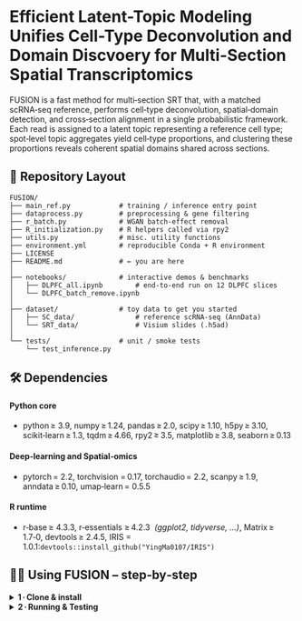 # Efficient Latent-Topic Modeling Unifies Cell-Type Deconvolution and Domain Discvoery for Multi-Section Spatial Transcriptomics

FUSION is a fast method for multi‑section SRT that, with a matched scRNA‑seq reference, performs cell‑type deconvolution, spatial‑domain detection, and cross‑section alignment in a single probabilistic framework. Each read is assigned to a latent topic representing a reference cell type; spot‑level topic aggregates yield cell‑type proportions, and clustering these proportions reveals coherent spatial domains shared across sections.

## 📂 Repository Layout
```text
FUSION/
├── main_ref.py            # training / inference entry point
├── dataprocess.py         # preprocessing & gene filtering
├── r_batch.py             # WGAN batch‑effect removal
├── R_initialization.py    # R helpers called via rpy2
├── utils.py               # misc. utility functions
├── environment.yml        # reproducible Conda + R environment
├── LICENSE
├── README.md              # ← you are here
│
├── notebooks/             # interactive demos & benchmarks
│   ├── DLPFC_all.ipynb        # end‑to‑end run on 12 DLPFC slices
│   └── DLPFC_batch_remove.ipynb
│
├── dataset/               # toy data to get you started
│   ├── SC_data/               # reference scRNA‑seq (AnnData)
│   └── SRT_data/              # Visium slides (.h5ad)
│
└── tests/                 # unit / smoke tests
    └── test_inference.py
```
## 🛠️ Dependencies

#### Python core 
- python ≥ 3.9, numpy ≥ 1.24, pandas ≥ 2.0, scipy ≥ 1.10, h5py ≥ 3.10, scikit‑learn ≥ 1.3, tqdm ≥ 4.66, rpy2 ≥ 3.5, matplotlib ≥ 3.8, seaborn ≥ 0.13

#### Deep‑learning and Spatial‑omics
- pytorch = 2.2, torchvision = 0.17, torchaudio = 2.2, scanpy ≥ 1.9, anndata ≥ 0.10, umap‑learn = 0.5.5
  
#### R runtime
- r‑base ≥ 4.3.3, r‑essentials ≥ 4.2.3  *(ggplot2, tidyverse, …)*, Matrix ≥ 1.7‑0, devtools ≥ 2.4.5, IRIS = 1.0.1:```devtools::install_github("YingMa0107/IRIS")```



## 🏃‍♂️ Using FUSION – step‑by‑step

<details>
<summary><strong>1 · Clone&nbsp;&amp;&nbsp;install</strong></summary>

```bash
# clone the repo
git clone https://github.com/<your‑org>/FUSION.git
cd FUSION

# create the Conda + R environment
conda env create -n fusion
conda activate fusion

```
</details>

<details>
<summary><strong>2 · Running&nbsp;&amp;&nbsp;Testing</strong></summary>

Before you run FUSION, please prepare following input format:

---

| Object | Required fields | Example path |
|--------|-----------------|--------------|
| **SRT slides** | `AnnData` (`.h5ad`) with <br>• `.X` = raw spot‑by‑gene counts<br>• `adata.obsm["spatial"]` = `[[x, y], …]` | `dataset/SRT_data/151507_adata.h5ad` |
| **scRNA‑seq reference** | `AnnData` with `obs["cellType"]` labels | `dataset/SC_data/scref_adata.h5ad` |

Group slides that belong to the **same patient / condition** into an inner list;  
collect those inner lists into `adata_list`, e.g.

```python
import scanpy as sc
# three patients, four slides each
adata_list = [
    [sc.read_h5ad(f"dataset/SRT_data/{sid}_adata.h5ad")
     for sid in ("151507","151508","151509","151510")],
    [sc.read_h5ad(f"dataset/SRT_data/{sid}_adata.h5ad")
     for sid in ("151669","151670","151671","151672")],
    [sc.read_h5ad(f"dataset/SRT_data/{sid}_adata.h5ad")
     for sid in ("151673","151674","151675","151676")]
]
sc_adata = sc.read_h5ad("dataset/SC_data/scref_adata.h5ad")

from R_initialization import FUSION_Init    
FUSION_Init(adata_list, sc_adata, domain_size)

from main_ref import FUSION_preprocess, FUSION_main
log_fc_cut = 1.5         # log‑fold‑change threshold for marker filtering
FUSION_preprocess(adata_list, log_fc_cut)

out, emb = FUSION_main(adata_list, embed_dim=64, domain_size=7)
```

For an illustrative example on DLPFC, see the Jupyter notebook: `Jupyter notebook` for details.
</details>

